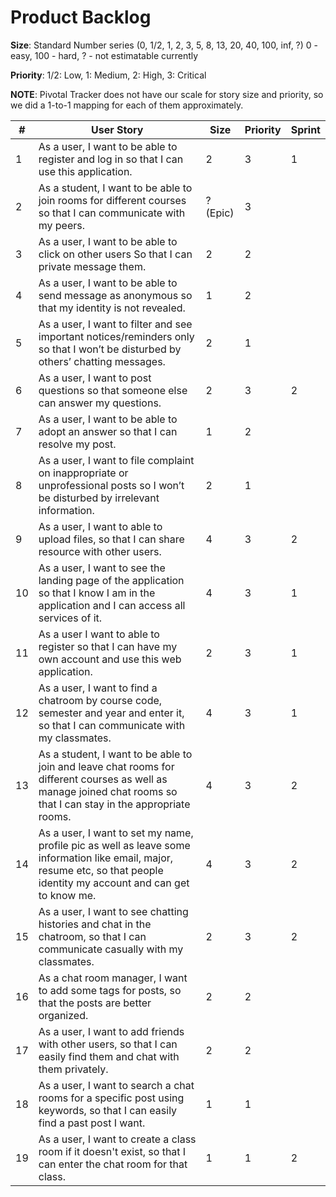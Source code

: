 # Product Backlog
__Size__: Standard Number series (0, 1/2, 1, 2, 3, 5, 8, 13, 20, 40, 100, inf, ?) 0 - easy, 100 - hard, ? - not estimatable currently

__Priority__: 1/2: Low, 1: Medium, 2: High, 3: Critical

__NOTE__: Pivotal Tracker does not have our scale for story size and priority, so we did a 1-to-1 mapping for each of them approximately.

| #  | User Story                                                                                                                                                                | Size     | Priority | Sprint |
|----|---------------------------------------------------------------------------------------------------------------------------------------------------------------------------|----------|----------|--------|
| 1  | As a user, I want to be able to register and log in so that I can use this application.                                                                                   | 2        | 3        | 1      |
| 2  | As a student, I want to be able to join rooms for different courses so that I can communicate with my peers.                                                              | ? (Epic) | 3        |        |
| 3  | As a user, I want to be able to click on other users So that I can private message them.                                                                                  | 2        | 2        |        |
| 4  | As a user, I want to be able to send message as anonymous so that my identity is not revealed.                                                                            | 1        | 2        |        |
| 5  | As a user, I want to filter and see important notices/reminders only so that I won’t be disturbed by others’ chatting messages.                                           | 2        | 1        |        |
| 6  | As a user, I want to post questions so that someone else can answer my questions.                                                                                         | 2        | 3        | 2      |
| 7  | As a user, I want to be able to adopt an answer so that I can resolve my post.                                                                                            | 1        | 2        |        |
| 8  | As a user, I want to file complaint on inappropriate or unprofessional posts so I won’t be disturbed by irrelevant information.                                           | 2        | 1        |        |
| 9  | As a user, I want to able to upload files, so that I can share resource with other users.                                                                                 | 4        | 3        | 2      |
| 10 | As a user, I want to see the landing page of the application so that I know I am in the application and I can access all services of it.                                  | 4        | 3        | 1      |
| 11 | As a user I want to able to register so that I can have my own account and use this web application.                                                                      | 2        | 3        | 1      |
| 12 | As a user, I want to find a chatroom by course code, semester and year and enter it, so that I can communicate with my classmates.                                        | 4        | 3        | 1      |
| 13 | As a student, I want to be able to join and leave chat rooms for different courses as well as manage joined chat rooms so that I can stay in the appropriate rooms.       | 4        | 3        | 2      |
| 14 | As a user, I want to set my name, profile pic as well as leave some information like email, major, resume etc, so that people identity my account and can get to know me. | 4        | 3        | 2      |
| 15 | As a user, I want to see chatting histories and chat in the chatroom, so that I can communicate casually with my classmates.                                              | 2        | 3        | 2      |
| 16 | As a chat room manager, I want to add some tags for posts, so that the posts are better organized.                                                                        | 2        | 2        |        |
| 17 | As a user, I want to add friends with other users, so that I can easily find them and chat with them privately.                                                           | 2        | 2        |        |
| 18 | As a user, I want to search a chat rooms for a specific post using keywords, so that I can easily find a past post I want.                                                | 1        | 1        |        |
| 19 | As a user, I want to create a class room if it doesn't exist, so that I can enter the chat room for that class.                                                           | 1        | 1        | 2      |
